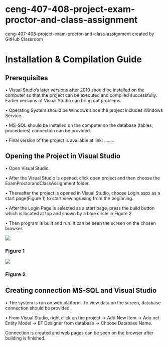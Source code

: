 # ceng-407-408-project-exam-proctor-and-class-assignment
ceng-407-408-project-exam-proctor-and-class-assignment created by GitHub Classroom

# Installation & Compilation Guide

## Prerequisites
•	Visual Studio’s later versions after 2010 should be installed on the computer so that the project can be executed and compiled successfully. Earlier versions of Visual Studio can bring out problems.

•	Operating System should be Windows since the project includes Windows Service.

•	MS-SQL should be installed on the computer so the database (tables, procedures) connection can be provided.

•	Final version of the project is available at link: ........

## Opening the Project in Visual Studio

•	Open Visual Studio.

•	After the Visual Studio is opened, click open project and then choose the ExamProctorandClassAssignment folder.

•	Thereafter the project is opened in Visual Studio, choose Login.aspx as a start page(Figure 1) to start viewing/using from the beginning.

•	After the Login Page is selected as a start page, press the build button which is located at top and shown by a blue circle in Figure 2.

•	Then program is built and run. It can be seen the screen on the chosen browser.


![](https://image.ibb.co/gQdqyy/figure1.jpg)
### Figure 1

![](https://image.ibb.co/kFLQWJ/figure2.jpg)
### Figure 2

## Creating connection MS-SQL and Visual Studio
•	The system is run on web platform. To view data on the screen, database connection should be provided.

•	From Visual Studio, right click on the project -> Add New Item -> Ado.net Entity Model -> EF Designer from database -> Choose Database Name.

Connection is created and web pages can be seen on the browser after building is finished.
